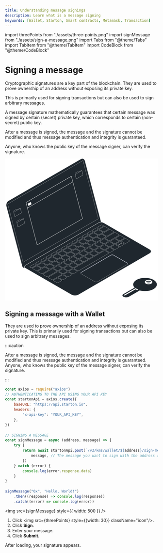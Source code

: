 ```yaml
---
title: Understanding message signings
description: Learn what is a message signing
keywords: [Wallet, Starton, Smart contracts, Metamask, Transaction]
---
```


import threePoints from "./assets/three-points.png"
import signMessage from "./assets/sign-a-message.png"
import Tabs from "@theme/Tabs"
import TabItem from "@theme/TabItem"
import CodeBlock from "@theme/CodeBlock"

# Signing a message

Cryptographic signatures are a key part of the blockchain. They are used to prove ownership of an address without exposing its private key.

This is primarily used for signing transactions but can also be used to sign arbitrary messages.

A message signature mathematically guarantees that certain message was signed by certain (secret) private key, which corresponds to certain (non-secret) public key.

After a message is signed, the message and the signature cannot be modified and thus message authentication and integrity is guaranteed.

Anyone, who knows the public key of the message signer, can verify the signature.

![sign a message](assets/signAMessage.svg)

## Signing a message with a Wallet



They are used to prove ownership of an address without exposing its private key. This is primarily used for signing transactions but can also be used to sign arbitrary messages.

:::caution

After a message is signed, the message and the signature cannot be modified and thus message authentication and integrity is guaranteed. Anyone, who knows the public key of the message signer, can verify the signature.

:::

<Tabs>
<TabItem value="code" label="From Code">

```jsx showLineNumbers
const axios = require("axios")
// AUTHENTICATING TO THE API USING YOUR API KEY
const startonApi = axios.create({
	baseURL: "https://api.starton.io",
	headers: {
		"x-api-key": "YOUR_API_KEY",
	},
})

// SIGNING A MESSAGE
const signMessage = async (address, message) => {
	try {
		return await startonApi.post(`/v3/kms/wallet/${address}/sign-message`, {
			message, // The message you want to sign with the address required in the route.
		})
	} catch (error) {
		console.log(error.response.data)
	}
}

signMessage("0x", "Hello, World!")
	.then((response) => console.log(response))
	.catch((error) => console.log(error))
```

</TabItem>
<TabItem value="dashboard" label="From Webapp">

<img src={signMessage} style={{ width: 500 }} />

1. Click <img src={threePoints} style={{width: 30}} className="icon"/>.
1. Click **Sign**.
1. Enter your message.
1. Click **Submit**.

After loading, your signature appears.

</TabItem>
</Tabs>
